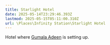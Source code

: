 ```yaml
---
title: Starlight Hotel
date: 2025-05-14T23:29:46.393Z
lastmod: 2025-05-15T05:11:00.310Z
url: \Places\Infinity Station\Starlight Hotel
---
```

Hotel where [Gumala Adeen](/Characters/NPC/Gumala%20Adeen) is setting up.
